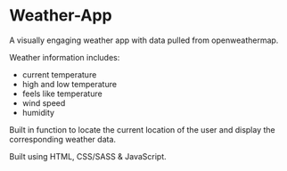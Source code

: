 # Weather-App

A visually engaging weather app with data pulled from openweathermap.

Weather information includes:
* current temperature
* high and low temperature
* feels like temperature
* wind speed
* humidity

Built in function to locate the current location of the user and display the corresponding weather data.

Built using HTML, CSS/SASS & JavaScript.
